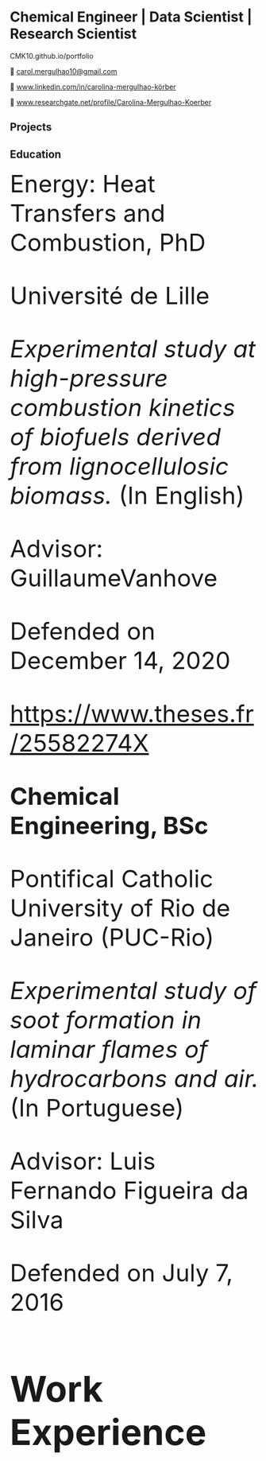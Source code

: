 # Chemical Engineer | Data Scientist | Research Scientist

CMK10.github.io/portfolio

:e-mail: carol.mergulhao10@gmail.com

:briefcase: www.linkedin.com/in/carolina-mergulhao-körber

:microscope: www.researchgate.net/profile/Carolina-Mergulhao-Koerber

## Projects

## Education

<font size="10">Energy: Heat Transfers and Combustion, PhD

Université de Lille

*Experimental study at high-pressure combustion kinetics of biofuels derived from lignocellulosic biomass.* (In English)

Advisor: GuillaumeVanhove

Defended on December 14, 2020

https://www.theses.fr/25582274X


**<font size="10">Chemical Engineering, BSc**

Pontifical Catholic University of Rio de Janeiro (PUC-Rio)

*Experimental study of soot formation in laminar flames of hydrocarbons and air.* (In Portuguese)

Advisor: Luis Fernando Figueira da Silva

Defended on July 7, 2016

## Work Experience


